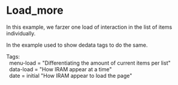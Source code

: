 # Load_more

In this example, we farzer one load of interaction in the list of items individually.

In the example used to show dedata tags to do the same.

Tags:<br>
  menu-load = "Differentiating the amount of current items per list"<br>
  data-load = "How IRAM appear at a time"<br>
  date = initial "How IRAM appear to load the page"<br>
